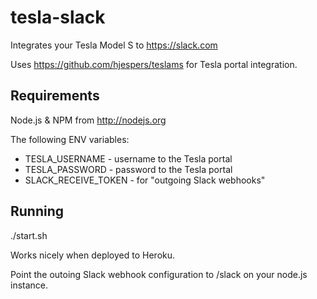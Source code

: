 tesla-slack
===========

Integrates your Tesla Model S to https://slack.com

Uses https://github.com/hjespers/teslams for Tesla portal integration.

Requirements
------------

Node.js & NPM from http://nodejs.org

The following ENV variables:
* TESLA_USERNAME - username to the Tesla portal
* TESLA_PASSWORD - password to the Tesla portal
* SLACK_RECEIVE_TOKEN - for "outgoing Slack webhooks"

Running
-------
./start.sh

Works nicely when deployed to Heroku.

Point the outoing Slack webhook configuration to /slack on your node.js instance.

